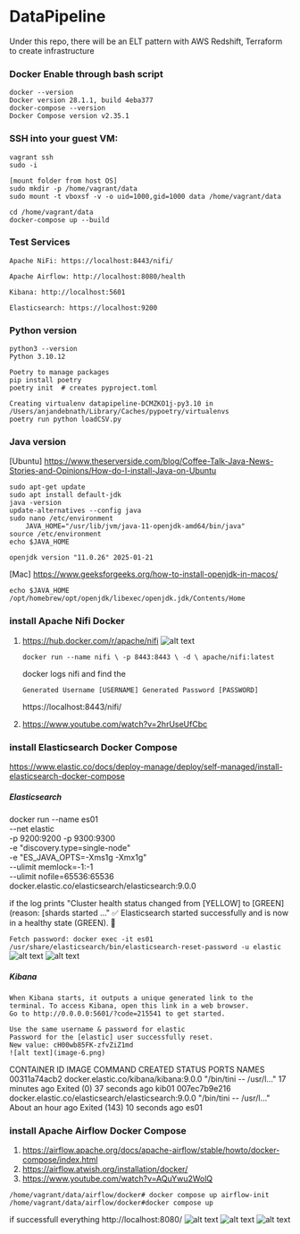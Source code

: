 # DataPipeline
Under this repo, there will be an ELT pattern with AWS Redshift, Terraform to create infrastructure 

### Docker Enable through bash script
    docker --version
    Docker version 28.1.1, build 4eba377
    docker-compose --version
    Docker Compose version v2.35.1

### SSH into your guest VM:
    vagrant ssh
    sudo -i

    [mount folder from host OS]
    sudo mkdir -p /home/vagrant/data 
    sudo mount -t vboxsf -v -o uid=1000,gid=1000 data /home/vagrant/data

    cd /home/vagrant/data
    docker-compose up --build

### Test Services

    Apache NiFi: https://localhost:8443/nifi/

    Apache Airflow: http://localhost:8080/health

    Kibana: http://localhost:5601

    Elasticsearch: https://localhost:9200


### Python version
    python3 --version
    Python 3.10.12  

    Poetry to manage packages
    pip install poetry
    poetry init  # creates pyproject.toml

    Creating virtualenv datapipeline-DCMZKO1j-py3.10 in /Users/anjandebnath/Library/Caches/pypoetry/virtualenvs
    poetry run python loadCSV.py
    
    
### Java version
[Ubuntu] https://www.theserverside.com/blog/Coffee-Talk-Java-News-Stories-and-Opinions/How-do-I-install-Java-on-Ubuntu

    sudo apt-get update
    sudo apt install default-jdk
    java -version
    update-alternatives --config java
    sudo nano /etc/environment
        JAVA_HOME="/usr/lib/jvm/java-11-openjdk-amd64/bin/java"
    source /etc/environment
    echo $JAVA_HOME

    openjdk version "11.0.26" 2025-01-21

[Mac] https://www.geeksforgeeks.org/how-to-install-openjdk-in-macos/

    echo $JAVA_HOME
    /opt/homebrew/opt/openjdk/libexec/openjdk.jdk/Contents/Home

### install Apache Nifi Docker
1. https://hub.docker.com/r/apache/nifi
  ![alt text](image.png)
   
   `docker run --name nifi \
  -p 8443:8443 \
  -d \
  apache/nifi:latest`

   docker logs nifi and find the 

   `Generated Username [USERNAME]
   Generated Password [PASSWORD]`

   https://localhost:8443/nifi/
   

2. https://www.youtube.com/watch?v=2hrUseUfCbc

### install Elasticsearch Docker Compose 
https://www.elastic.co/docs/deploy-manage/deploy/self-managed/install-elasticsearch-docker-compose

##### Elasticsearch
docker run --name es01 \
  --net elastic \
  -p 9200:9200 -p 9300:9300 \
  -e "discovery.type=single-node" \
  -e "ES_JAVA_OPTS=-Xms1g -Xmx1g" \
  --ulimit memlock=-1:-1 \
  --ulimit nofile=65536:65536 \
  docker.elastic.co/elasticsearch/elasticsearch:9.0.0

if the log prints 
"Cluster health status changed from [YELLOW] to [GREEN] (reason: [shards started ..."
✅ Elasticsearch started successfully and is now in a healthy state (GREEN). 🎉

`Fetch password: docker exec -it es01 /usr/share/elasticsearch/bin/elasticsearch-reset-password -u elastic `
![alt text](image-4.png)
![alt text](image-5.png)

##### Kibana
    When Kibana starts, it outputs a unique generated link to the terminal. To access Kibana, open this link in a web browser.
    Go to http://0.0.0.0:5601/?code=215541 to get started.

    Use the same username & password for elastic 
    Password for the [elastic] user successfully reset.
    New value: cH00wb85FK-zfvZiZ1md
    ![alt text](image-6.png)

CONTAINER ID   IMAGE                                                 COMMAND                  CREATED             STATUS                        PORTS     NAMES
00311a74acb2   docker.elastic.co/kibana/kibana:9.0.0                 "/bin/tini -- /usr/l…"   17 minutes ago      Exited (0) 37 seconds ago               kib01
007ec7b9e216   docker.elastic.co/elasticsearch/elasticsearch:9.0.0   "/bin/tini -- /usr/l…"   About an hour ago   Exited (143) 10 seconds ago             es01

### install Apache Airflow Docker Compose 
1. https://airflow.apache.org/docs/apache-airflow/stable/howto/docker-compose/index.html
2. https://airflow.atwish.org/installation/docker/
3. https://www.youtube.com/watch?v=AQuYwu2WolQ

`/home/vagrant/data/airflow/docker# docker compose up airflow-init`
`/home/vagrant/data/airflow/docker#docker compose up`

if successfull everything http://localhost:8080/
![alt text](image-1.png)
![alt text](image-2.png)
![alt text](image-3.png)